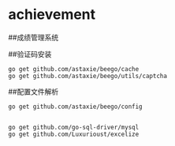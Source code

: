 # achievement

##成绩管理系统

##验证码安装
```
go get github.com/astaxie/beego/cache
go get github.com/astaxie/beego/utils/captcha
```

##配置文件解析
```
go get github.com/astaxie/beego/config


go get github.com/go-sql-driver/mysql
go get github.com/Luxurioust/excelize
```
